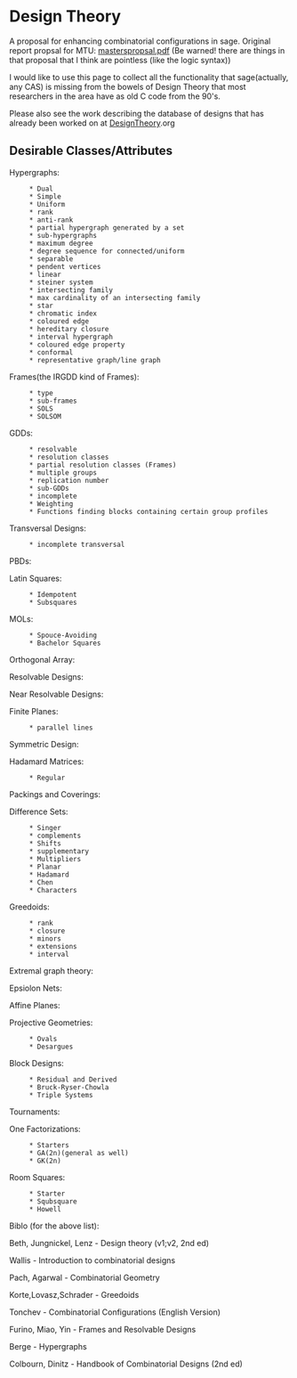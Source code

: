 

# Design Theory

A proposal for enhancing combinatorial configurations in sage. Original report propsal for MTU: <a href="SEP/DesignTheory/masterspropsal.pdf">masterspropsal.pdf</a>  (Be warned! there are things in that proposal that I think are pointless (like the logic syntax)) 

I would like to use this page to collect all the functionality that sage(actually, any CAS) is missing from the bowels of Design Theory that most researchers in the area have as old C code from the 90's. 

Please also see the work describing the database of designs that has already been worked on at <a href="/DesignTheory">DesignTheory</a>.org 


## Desirable Classes/Attributes

Hypergraphs: 

         * Dual 
         * Simple 
         * Uniform 
         * rank 
         * anti-rank 
         * partial hypergraph generated by a set 
         * sub-hypergraphs 
         * maximum degree 
         * degree sequence for connected/uniform 
         * separable 
         * pendent vertices 
         * linear 
         * steiner system 
         * intersecting family 
         * max cardinality of an intersecting family 
         * star 
         * chromatic index 
         * coloured edge 
         * hereditary closure 
         * interval hypergraph 
         * coloured edge property 
         * conformal 
         * representative graph/line graph 
Frames(the IRGDD kind of Frames): 

         * type 
         * sub-frames 
         * SOLS 
         * SOLSOM 
GDDs: 

         * resolvable 
         * resolution classes 
         * partial resolution classes (Frames) 
         * multiple groups 
         * replication number 
         * sub-GDDs 
         * incomplete 
         * Weighting 
         * Functions finding blocks containing certain group profiles  
Transversal Designs: 

         * incomplete transversal 
PBDs: 

Latin Squares: 

         * Idempotent 
         * Subsquares 
MOLs: 

         * Spouce-Avoiding 
         * Bachelor Squares 
Orthogonal Array: 

Resolvable Designs: 

Near Resolvable Designs: 

Finite Planes: 

         * parallel lines 
Symmetric Design: 

Hadamard Matrices: 

         * Regular 
Packings and Coverings: 

Difference Sets: 

         * Singer 
         * complements 
         * Shifts 
         * supplementary 
         * Multipliers 
         * Planar 
         * Hadamard 
         * Chen 
         * Characters 
Greedoids: 

         * rank 
         * closure 
         * minors 
         * extensions 
         * interval 
Extremal graph theory: 

Epsiolon Nets: 

Affine Planes: 

Projective Geometries: 

         * Ovals 
         * Desargues 
Block Designs: 

         * Residual and Derived 
         * Bruck-Ryser-Chowla 
         * Triple Systems 
Tournaments: 

One Factorizations: 

         * Starters 
         * GA(2n)(general as well) 
         * GK(2n) 
Room Squares: 

         * Starter 
         * Squbsquare 
         * Howell 
Biblo (for the above list): 

Beth, Jungnickel, Lenz - Design theory (v1;v2, 2nd ed) 

Wallis - Introduction to combinatorial designs 

Pach, Agarwal - Combinatorial Geometry 

Korte,Lovasz,Schrader - Greedoids 

Tonchev - Combinatorial Configurations (English Version) 

Furino, Miao, Yin - Frames and Resolvable Designs 

Berge - Hypergraphs 

Colbourn, Dinitz - Handbook of Combinatorial Designs (2nd ed) 
